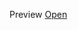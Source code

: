 Preview
<a href="https://htmlpreview.github.io/?https://github.com/huseynt/figma_footers/blob/master/index.html"> Open </a>
